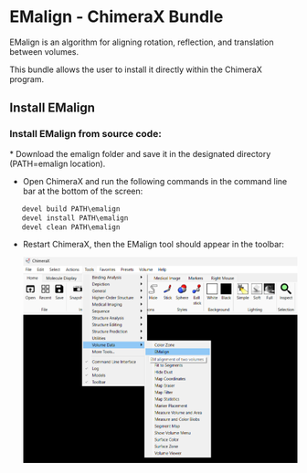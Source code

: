 # EMalign - ChimeraX Bundle

EMalign is an algorithm for aligning rotation, reflection, and translation between volumes.  

This bundle allows the user to install it directly within the ChimeraX program.

<h2>Install EMalign</h2>
<h3>Install EMalign from source code:</h3>
* Download the emalign folder and save it in the designated directory (PATH=emalign location).

* Open ChimeraX and run the following commands in the command line bar at the bottom of the screen:
   
```
   devel build PATH\emalign
   devel install PATH\emalign
   devel clean PATH\emalign
```

* Restart ChimeraX, then the EMalign tool should appear in the toolbar:


   <img src="img.png" width="600" alt="screenshot of ChimeraX toolbar"/>
